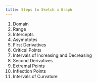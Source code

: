 ```yaml
---
title: Steps to Sketch a Graph
---
```


1. Domain
2. Range
3. Intercepts
4. Asymptotes
5. First Derivatives
6. Critical Points
7. Intervals of Increasing and Decreasing
8. Second Derivatives
9. Extremal Points
10. Inflection Points
11. Intervals of Curvature
